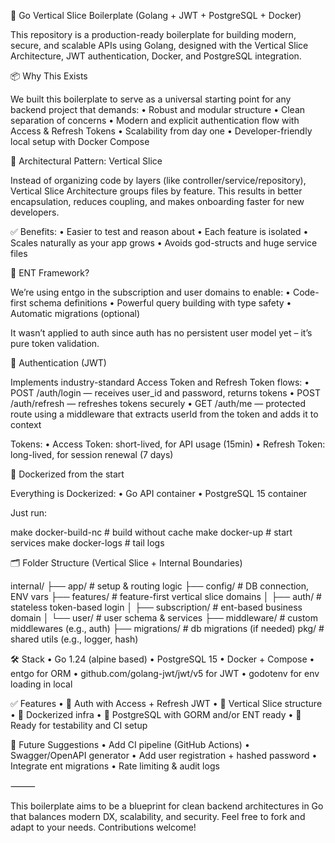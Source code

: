 🚀 Go Vertical Slice Boilerplate (Golang + JWT + PostgreSQL + Docker)

This repository is a production-ready boilerplate for building modern, secure, and scalable APIs using Golang, designed with the Vertical Slice Architecture, JWT authentication, Docker, and PostgreSQL integration.

📦 Why This Exists

We built this boilerplate to serve as a universal starting point for any backend project that demands:
	•	Robust and modular structure
	•	Clean separation of concerns
	•	Modern and explicit authentication flow with Access & Refresh Tokens
	•	Scalability from day one
	•	Developer-friendly local setup with Docker Compose

🧱 Architectural Pattern: Vertical Slice

Instead of organizing code by layers (like controller/service/repository), Vertical Slice Architecture groups files by feature. This results in better encapsulation, reduces coupling, and makes onboarding faster for new developers.

✅ Benefits:
	•	Easier to test and reason about
	•	Each feature is isolated
	•	Scales naturally as your app grows
	•	Avoids god-structs and huge service files

🧠 ENT Framework?

We’re using entgo in the subscription and user domains to enable:
	•	Code-first schema definitions
	•	Powerful query building with type safety
	•	Automatic migrations (optional)

It wasn’t applied to auth since auth has no persistent user model yet – it’s pure token validation.

🔐 Authentication (JWT)

Implements industry-standard Access Token and Refresh Token flows:
	•	POST /auth/login — receives user_id and password, returns tokens
	•	POST /auth/refresh — refreshes tokens securely
	•	GET /auth/me — protected route using a middleware that extracts userId from the token and adds it to context

Tokens:
	•	Access Token: short-lived, for API usage (15min)
	•	Refresh Token: long-lived, for session renewal (7 days)

🐳 Dockerized from the start

Everything is Dockerized:
	•	Go API container
	•	PostgreSQL 15 container

Just run:

make docker-build-nc  # build without cache
make docker-up         # start services
make docker-logs       # tail logs

🗂 Folder Structure (Vertical Slice + Internal Boundaries)

internal/
├── app/              # setup & routing logic
├── config/           # DB connection, ENV vars
├── features/         # feature-first vertical slice domains
│   ├── auth/         # stateless token-based login
│   ├── subscription/ # ent-based business domain
│   └── user/         # user schema & services
├── middleware/       # custom middlewares (e.g., auth)
├── migrations/       # db migrations (if needed)
pkg/                  # shared utils (e.g., logger, hash)

🛠 Stack
	•	Go 1.24 (alpine based)
	•	PostgreSQL 15
	•	Docker + Compose
	•	entgo for ORM
	•	github.com/golang-jwt/jwt/v5 for JWT
	•	godotenv for env loading in local

✅ Features
	•	🔐 Auth with Access + Refresh JWT
	•	🧠 Vertical Slice structure
	•	🐳 Dockerized infra
	•	💾 PostgreSQL with GORM and/or ENT ready
	•	🧪 Ready for testability and CI setup

📌 Future Suggestions
	•	Add CI pipeline (GitHub Actions)
	•	Swagger/OpenAPI generator
	•	Add user registration + hashed password
	•	Integrate ent migrations
	•	Rate limiting & audit logs

⸻

This boilerplate aims to be a blueprint for clean backend architectures in Go that balances modern DX, scalability, and security. Feel free to fork and adapt to your needs. Contributions welcome!